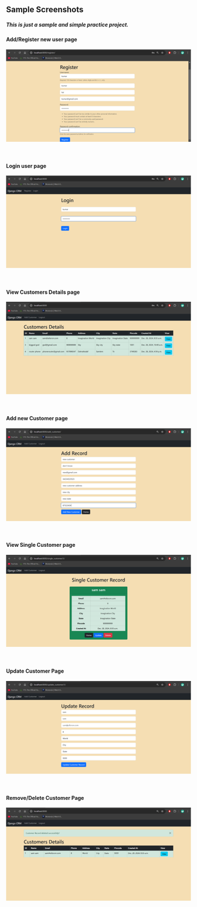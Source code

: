 
## Sample Screenshots
##### This is just a sample and simple practice project.
#### Add/Register new user page
![Home Page](https://github.com/Periyasamy107/Django-Simple-Customers-CRM/blob/main/Sample%20Screenshots/Register%20Page.png)
<br><br><br>
#### Login user page
![Home Page](https://github.com/Periyasamy107/Django-Simple-Customers-CRM/blob/main/Sample%20Screenshots/Login%20Page.png)
<br><br><br>
#### View Customers Details page
![Home Page](https://github.com/Periyasamy107/Django-Simple-Customers-CRM/blob/main/Sample%20Screenshots/View%20Customers.png)
<br><br><br>
####  Add new Customer page
![Home Page](https://github.com/Periyasamy107/Django-Simple-Customers-CRM/blob/main/Sample%20Screenshots/Add%20New%20Customer.png)
<br><br><br>
#### View Single Customer page
![Home Page](https://github.com/Periyasamy107/Django-Simple-Customers-CRM/blob/main/Sample%20Screenshots/Single%20Customer.png)
<br><br><br>
#### Update Customer Page
![Home Page](https://github.com/Periyasamy107/Django-Simple-Customers-CRM/blob/main/Sample%20Screenshots/Update%20Customer.png)
<br><br><br>
#### Remove/Delete Customer Page
![Home Page](https://github.com/Periyasamy107/Django-Simple-Customers-CRM/blob/main/Sample%20Screenshots/Remove%20Customer.png)
<br><br><br>
